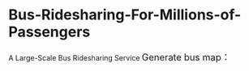 # Bus-Ridesharing-For-Millions-of-Passengers
A Large-Scale Bus Ridesharing Service
<font size="4">Generate bus map：</font>
